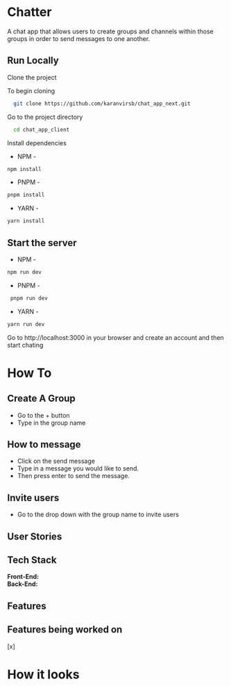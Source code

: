 # Chatter

A chat app that allows users to create groups and channels within those groups in order to send messages to one another.

## Run Locally 

Clone the project <br/>

To begin cloning

```bash
  git clone https://github.com/karanvirsb/chat_app_next.git
```

Go to the project directory

``` bash
  cd chat_app_client
```

Install dependencies

- NPM -
```bash
npm install
```

- PNPM -
```bash
pnpm install
```

- YARN -
```bash
yarn install
```

## Start the server 

- NPM -
```bash
npm run dev
```

- PNPM -
```bash
 pnpm run dev
```

- YARN -
```bash
yarn run dev
```

Go to http://localhost:3000 in your browser and create an account and then start chating <br/>

# How To

## Create A Group
- Go to the + button 
- Type in the group name 

## How to message
- Click on the send message
- Type in a message you would like to send.  
- Then press enter to send the message.

## Invite users
- Go to the drop down with the group name to invite users

## User Stories

## Tech Stack
**Front-End:**  <br/>
**Back-End:**

## Features

## Features being worked on 
[x] <br/>


# How it looks
